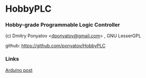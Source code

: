 # HobbyPLC
### Hobby-grade Programmable Logic Controller

(c) Dmitry Ponyatov <<dponyatov@gmail.com>> , GNU LesserGPL

github: https://github.com/ponyatov/HobbyPLC

### Links

[Arduino post](https://forum.arduino.cc/index.php?topic=442285.msg3390896#msg3390896)
